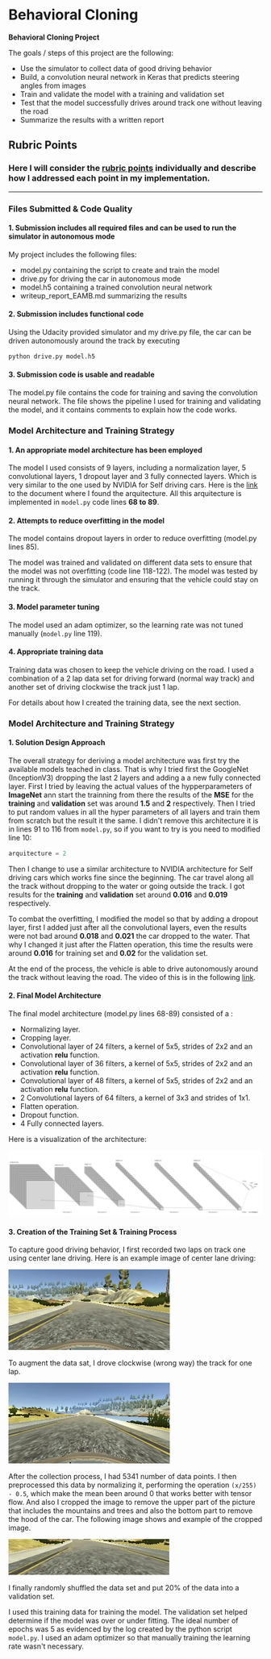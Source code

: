 # **Behavioral Cloning**

**Behavioral Cloning Project**

The goals / steps of this project are the following:
* Use the simulator to collect data of good driving behavior
* Build, a convolution neural network in Keras that predicts steering angles from images
* Train and validate the model with a training and validation set
* Test that the model successfully drives around track one without leaving the road
* Summarize the results with a written report


[//]: # (Image References)

[image1]: ./examples/architecture.jpg "Model Visualization"
[image2]: ./examples/eaxmple_image_forward_correct_way.jpg "Correct way image example"
[image3]: ./examples/example_image_wrong_way.jpg "Wrong way image example"
[image4]: ./examples/eaxmple_cropped_image.jpg "Cropped Image"

## Rubric Points
### Here I will consider the [rubric points](https://review.udacity.com/#!/rubrics/432/view) individually and describe how I addressed each point in my implementation.  

---
### Files Submitted & Code Quality

#### 1. Submission includes all required files and can be used to run the simulator in autonomous mode

My project includes the following files:
* model.py containing the script to create and train the model
* drive.py for driving the car in autonomous mode
* model.h5 containing a trained convolution neural network
* writeup_report_EAMB.md summarizing the results

#### 2. Submission includes functional code
Using the Udacity provided simulator and my drive.py file, the car can be driven autonomously around the track by executing
```sh
python drive.py model.h5
```

#### 3. Submission code is usable and readable

The model.py file contains the code for training and saving the convolution neural network. The file shows the pipeline I used for training and validating the model, and it contains comments to explain how the code works.

### Model Architecture and Training Strategy

#### 1. An appropriate model architecture has been employed

The model I used consists of 9 layers, including a normalization layer, 5 convolutional layers, 1 dropout layer and 3 fully connected layers. Which is very similar to the one used by NVIDIA for Self driving cars. Here is the [link](https://devblogs.nvidia.com/deep-learning-self-driving-cars/) to the document where I found the arquitecture. All this arquitecture is implemented in `model.py` code lines **68 to 89**.

#### 2. Attempts to reduce overfitting in the model

The model contains dropout layers in order to reduce overfitting (model.py lines 85).

The model was trained and validated on different data sets to ensure that the model was not overfitting (code line 118-122). The model was tested by running it through the simulator and ensuring that the vehicle could stay on the track.

#### 3. Model parameter tuning

The model used an adam optimizer, so the learning rate was not tuned manually (`model.py` line 119).

#### 4. Appropriate training data

Training data was chosen to keep the vehicle driving on the road. I used a combination of a 2 lap data set for driving forward (normal way track) and another set of driving clockwise the track just 1 lap.

For details about how I created the training data, see the next section.

### Model Architecture and Training Strategy

#### 1. Solution Design Approach

The overall strategy for deriving a model architecture was first try the available models teached in class. That is why I tried first the GoogleNet (InceptionV3) dropping the last 2 layers and adding a a new fully connected layer. First I tried by leaving the actual values of the hypperparameters of **ImageNet** ann start the trainning from there the results of the **MSE** for the **training** and **validation** set was around **1.5** and **2** respectively. Then I tried to put random values in all the hyper parameters of all layers and train them from scratch but the result it the same. I didn't remove this architecture it is in lines 91 to 116 from `model.py`, so if you want to try is you need to modified line 10:

```python
arquitecture = 2
```
Then I change to use a similar architecture to NVIDIA architecture for Self driving cars which works fine since the beginning. The car travel along all the track without dropping to the water or going outside the track. I got results for the **training** and **validation** set around **0.016** and **0.019** respectively.

To combat the overfitting, I modified the model so that by adding a dropout layer, first I added just after all the convolutional layers, even the results were not bad around **0.018** and **0.021** the car dropped to the water. That why I changed it just after the Flatten operation, this time the results were around **0.016** for training set and **0.02** for the validation set.

At the end of the process, the vehicle is able to drive autonomously around the track without leaving the road. The video of this is in the following [link](https://github.com/emoyers/CarND-Behavioral-Cloning-P3/blob/master/final_run.mp4).

#### 2. Final Model Architecture

The final model architecture (model.py lines 68-89) consisted of a :

* Normalizing layer.
* Cropping layer.
* Convolutional layer of 24 filters, a kernel of 5x5, strides of 2x2 and an activation **relu** function.   
* Convolutional layer of 36 filters, a kernel of 5x5, strides of 2x2 and an activation **relu** function.
* Convolutional layer of 48 filters, a kernel of 5x5, strides of 2x2 and an activation **relu** function.
* 2 Convolutional layers of 64 filters, a kernel of 3x3 and strides of 1x1.
* Flatten operation.
* Dropout function.
* 4 Fully connected layers.

Here is a visualization of the architecture:

![alt text][image1]

#### 3. Creation of the Training Set & Training Process

To capture good driving behavior, I first recorded two laps on track one using center lane driving. Here is an example image of center lane driving:

![alt text][image2]

To augment the data sat, I drove clockwise (wrong way) the track for one lap.

![alt text][image3]


After the collection process, I had 5341 number of data points. I then preprocessed this data by normalizing it, performing the operation `(x/255) - 0.5`, which make the mean been around 0 that works better with tensor flow. And also I cropped the image to remove the upper part of the picture that includes the mountains and trees and also the bottom part to remove the hood of the car. The following image shows and example of the cropped image.

![alt text][image4]

I finally randomly shuffled the data set and put 20% of the data into a validation set.

I used this training data for training the model. The validation set helped determine if the model was over or under fitting. The ideal number of epochs was 5 as evidenced by the log created by the python script `model.py`. I used an adam optimizer so that manually training the learning rate wasn't necessary.
